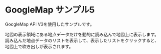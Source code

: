 GoogleMap サンプル5
======================
GoogleMap API V3を使用したサンプルです。

地図の表示領域にある地点データだけを動的に読み込んで地図上に表示します。
読み込んだ地点データのリストを表示して、表示したリストをクリックすると、地図上で吹き出しが表示されます。


